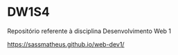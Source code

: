 # DW1S4
Repositório referente à disciplina Desenvolvimento Web 1

https://sassmatheus.github.io/web-dev1/
